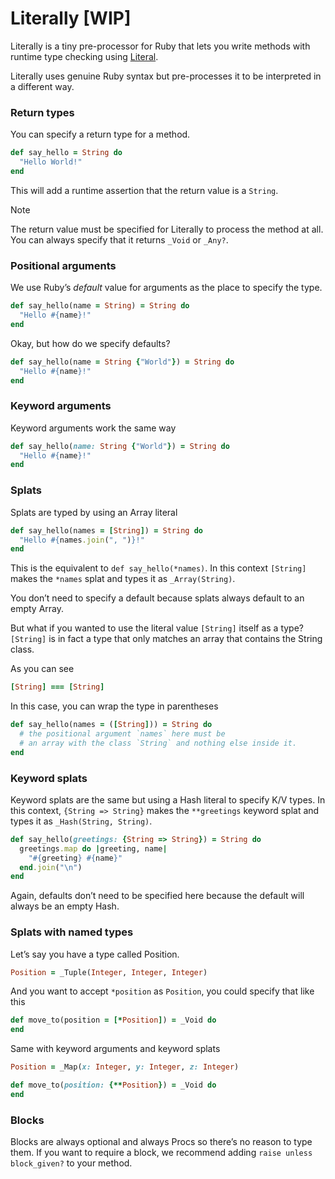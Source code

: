 # Literally [WIP]

Literally is a tiny pre-processor for Ruby that lets you write methods with runtime type checking using [Literal](https://www.literal.fun).

Literally uses genuine Ruby syntax but pre-processes it to be interpreted in a different way.

### Return types

You can specify a return type for a method.

```ruby
def say_hello = String do
  "Hello World!"
end
```

This will add a runtime assertion that the return value is a `String`.

> [!NOTE]
> The return value must be specified for Literally to process the method at all. You can always specify that it returns `_Void` or `_Any?`.

### Positional arguments

We use Ruby’s _default_ value for arguments as the place to specify the type.

```ruby
def say_hello(name = String) = String do
  "Hello #{name}!"
end
```

Okay, but how do we specify defaults?

```ruby
def say_hello(name = String {"World"}) = String do
  "Hello #{name}!"
end
```

### Keyword arguments

Keyword arguments work the same way

```ruby
def say_hello(name: String {"World"}) = String do
  "Hello #{name}!"
end
```

### Splats

Splats are typed by using an Array literal

```ruby
def say_hello(names = [String]) = String do
  "Hello #{names.join(", ")}!"
end
```

This is the equivalent to `def say_hello(*names)`. In this context `[String]` makes the `*names` splat and types it as `_Array(String)`.

You don’t need to specify a default because splats always default to an empty Array.

But what if you wanted to use the literal value `[String]` itself as a type? `[String]` is in fact a type that only matches an array that contains the String class.

As you can see

```ruby
[String] === [String]
```

In this case, you can wrap the type in parentheses

```ruby
def say_hello(names = ([String])) = String do
  # the positional argument `names` here must be
  # an array with the class `String` and nothing else inside it.
end
```

### Keyword splats

Keyword splats are the same but using a Hash literal to specify K/V types. In this context, `{String => String}` makes the `**greetings` keyword splat and types it as `_Hash(String, String)`.

```ruby
def say_hello(greetings: {String => String}) = String do
  greetings.map do |greeting, name|
    "#{greeting} #{name}"
  end.join("\n")
end
```

Again, defaults don’t need to be specified here because the default will always be an empty Hash.

### Splats with named types

Let’s say you have a type called Position.

```ruby
Position = _Tuple(Integer, Integer, Integer)
```

And you want to accept `*position` as `Position`, you could specify that like this

```ruby
def move_to(position = [*Position]) = _Void do
end
```

Same with keyword arguments and keyword splats

```ruby
Position = _Map(x: Integer, y: Integer, z: Integer)
```

```ruby
def move_to(position: {**Position}) = _Void do
end
```

### Blocks

Blocks are always optional and always Procs so there’s no reason to type them. If you want to require a block, we recommend adding `raise unless block_given?` to your method.
